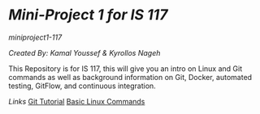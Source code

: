 # *Mini-Project 1 for IS 117*

*miniproject1-117*

*Created By: Kamal Youssef & Kyrollos Nageh*

This Repository is for IS 117, this will give you an intro on Linux and Git commands as well as background
information on Git, Docker, automated testing, GitFlow, and continuous integration.

*Links*
[Git Tutorial](/git.md)
[Basic Linux Commands](/linux.d)